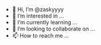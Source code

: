 - 👋 Hi, I’m @zaskyyyy
- 👀 I’m interested in ...
- 🌱 I’m currently learning ...
- 💞️ I’m looking to collaborate on ...
- 📫 How to reach me ...

<!---
zaskyyyy/zaskyyyy is a ✨ special ✨ repository because its `README.md` (this file) appears on your GitHub profile.
You can click the Preview link to take a look at your changes.
--->
